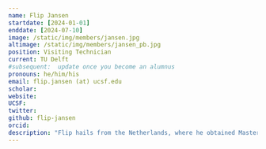 ```yaml
---
name: Flip Jansen
startdate: [2024-01-01]
enddate: [2024-07-10]
image: /static/img/members/jansen.jpg
altimage: /static/img/members/jansen_pb.jpg
position: Visiting Technician
current: TU Delft
#subsequent:  update once you become an alumnus
pronouns: he/him/his
email: flip.jansen (at) ucsf.edu
scholar:
website:
UCSF:
twitter:
github: flip-jansen
orcid:
description: "Flip hails from the Netherlands, where he obtained Master's degrees in Nanobiology from TU Delft and the Erasmus Medical Center, and in Econometrics from Erasmus University Rotterdam. His Nanobiology undergraduate thesis focused on structural and functional assays of membrane proteins, and for his Master's, he developed a cryo-EM processing pipeline for studying gas vesicles. In the Fraser lab, Flip will further his interest in structural biology by focusing on projects that involve electron microscopy processing and protein structure modeling. Outside of the lab, Flip enjoys running, exploring the city or nature, and watching movies."
---
```

